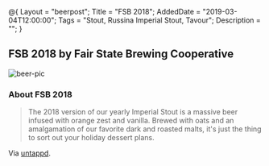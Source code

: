 @{ 
 Layout = "beerpost"; 
 Title = "FSB 2018"; 
 AddedDate = "2019-03-04T12:00:00"; 
 Tags = "Stout, Russina Imperial Stout, Tavour"; 
 Description = ""; 
 } 
 

## FSB 2018 by Fair State Brewing Cooperative

![beer-pic]

### About FSB 2018

> The 2018 version of our yearly Imperial Stout is a massive beer infused with orange zest and vanilla. Brewed with oats and an amalgamation of our favorite dark and roasted malts, it's just the thing to sort out your holiday dessert plans.

Via [untappd][untappd-url].

[untappd-url]: <https://untappd.com/b/fair-state-brewing-cooperative-fsb-2018/2969901>
[beer-pic]: https://jasonpowley.com/assets/img/2019-03-04-fsb-2018.jpeg "FSB 2018 by Fair State Brewing Cooperative"
